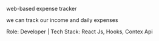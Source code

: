web-based expense tracker

we can track our income and daily expenses

Role: Developer | Tech Stack: React Js, Hooks, Contex Api
